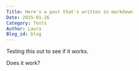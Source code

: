 ```yaml
---
Title: Here's a post that's written in markdown
Date: 2015-01-26
Category: Tests
Author: Laura
Blog_id: blog
---
```


Testing this out to see if it works.

Does it work?